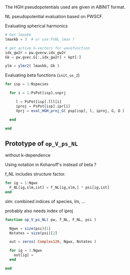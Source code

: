 The HGH pseudopotentials used are given in ABINIT format.

NL pseudopotential evaluation based on PWSCF.

Evaluating spherical harmonics

```julia
# Get lmaxkb
lmaxkb = 3  # or use PsNL_lmax ?

# get active G-vectors for wavefunction
idx_gw2r = pw.gvecw.idx_gw2r
Gk = pw.gvec.G[:,idx_gw2r] + kpt[:]

ylm = ylmr2( lmaxkb, Gk )
```


Evaluating beta functions (`init_us_2`)

```julia
for isp = 1:Nspecies

  for i = 1:PsPot[isp].snprj

     l = PsPot[isp].lll[i]
     iproj = PsPot[isp].ipr[i]
     Vprj = eval_HGH_proj_G( psp[isp], l, iproj, G, Ω )

  end

end
```

## Prototype of `op_V_ps_NL`

without k-dependence

Using notation in Kohanoff's instead of beta ?

f_NL includes structure factor.

```julia
for ig = 1:Ngwx
  F_NL[ig,slm,ist] = f_NL[ig,slm,] * psi[ig,ist]
end
```


slm: combined indices of species, lm, ...

probably also needs index of iproj


```julia
function op_V_ps_NL( pw, f_NL, F_NL, psi )

  Ngwx = size(psi)[1]
  Nstates = size(psi)[2]

  out = zeros( Complex128, Ngwx, Nstates )

  for ig = 1:Ngwx
    out[ig] =     
  end

end
```

